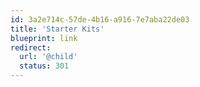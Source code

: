 ```yaml
---
id: 3a2e714c-57de-4b16-a916-7e7aba22de03
title: 'Starter Kits'
blueprint: link
redirect:
  url: '@child'
  status: 301
---
```

